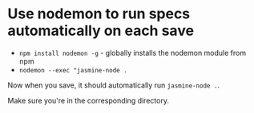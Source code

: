 # Use nodemon to run specs automatically on each save
- `npm install nodemon -g` - globally installs the nodemon module from npm
- `nodemon --exec "jasmine-node .`

Now when you save, it should automatically run `jasmine-node .`.

Make sure you're in the corresponding directory.
